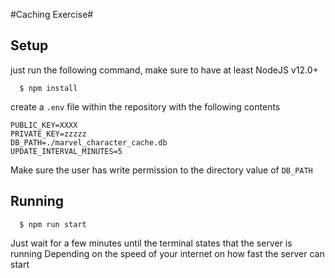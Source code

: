 #Caching Exercise#

## Setup ##
just run the following command, make sure to have at least NodeJS v12.0+
```
  $ npm install
```

create a `.env` file within the repository with the following contents
```
PUBLIC_KEY=XXXX
PRIVATE_KEY=zzzzz
DB_PATH=./marvel_character_cache.db
UPDATE_INTERVAL_MINUTES=5
```
Make sure the user has write permission to the directory value of `DB_PATH`

## Running ##
```
  $ npm run start
```
Just wait for a few minutes until the terminal states that the server is running
Depending on the speed of your internet on how fast the server can start

